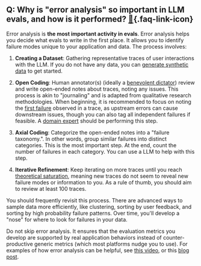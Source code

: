 ## Q: Why is \"error analysis\" so important in LLM evals, and how is it performed? [🔗](/blog/posts/evals-faq/why-is-error-analysis-so-important-in-llm-evals-and-how-is-it-performed.html){.faq-link-icon}

Error analysis is **the most important activity in evals**.  Error analysis helps you decide what evals to write in the first place.  It allows you to identify failure modes unique to your application and data. The process involves:

1. **Creating a Dataset**: Gathering representative traces of user interactions with the LLM.  If you do not have any data, you can [generate synthetic data](/blog/posts/evals-faq/what-is-the-best-approach-for-generating-synthetic-data.html) to get started.

2. **Open Coding**: Human annotator(s) (ideally a [benevolent dictator](/blog/posts/evals-faq/how-many-people-should-annotate-my-llm-outputs.html)) review and write open-ended notes about traces, noting any issues. This process is akin to "journaling" and is adapted from qualitative research methodologies.  When beginning, it is recommended to focus on noting the [first failure](/blog/posts/evals-faq/how-do-i-debug-multi-turn-conversation-traces.html) observed in a trace, as upstream errors can cause downstream issues, though you can also tag all independent failures if feasible. A [domain expert](https://hamel.dev/blog/posts/llm-judge/#step-1-find-the-principal-domain-expert) should be performing this step.

3. **Axial Coding**: Categorize the open-ended notes into a "failure taxonomy.". In other words, group similar failures into distinct categories.  This is the most important step.  At the end, count the number of failures in each category. You can use a LLM to help with this step.

4. **Iterative Refinement**: Keep iterating on more traces until you reach [theoretical saturation](https://delvetool.com/blog/theoreticalsaturation), meaning new traces do not seem to reveal new failure modes or information to you.  As a rule of thumb, you should aim to review at least 100 traces.

You should frequently revisit this process.  There are advanced ways to sample data more efficiently, like clustering, sorting by user feedback, and sorting by high probability failure patterns.  Over time, you'll develop a "nose" for where to look for failures in your data. 

Do not skip error analysis.  It ensures that the evaluation metrics you develop are supported by real application behaviors instead of counter-productive generic metrics (which most platforms nudge you to use). For examples of how error analysis can be helpful, see [this video](https://www.youtube.com/watch?v=e2i6JbU2R-s), or this [blog post](https://hamel.dev/blog/posts/field-guide/).